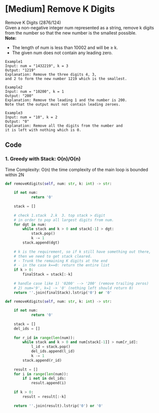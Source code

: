 # \[Medium\] Remove K Digits

Remove K Digits \(2876/124\)  
Given a non-negative integer num represented as a string, remove k digits from the number so that the new number is the smallest possible.  
**Note:**

* The length of num is less than 10002 and will be ≥ k.
* The given num does not contain any leading zero.

```text
Example1
Input: num = "1432219", k = 3
Output: "1219"
Explanation: Remove the three digits 4, 3, 
and 2 to form the new number 1219 which is the smallest.

Example2
Input: num = "10200", k = 1
Output: "200"
Explanation: Remove the leading 1 and the number is 200. 
Note that the output must not contain leading zeroes.

Example3
Input: num = "10", k = 2
Output: "0"
Explanation: Remove all the digits from the number and 
it is left with nothing which is 0.
```

## Code

### 1. Greedy with Stack: O\(n\)/O\(n\)

Time Complexity: O\(n\) the time complexity of the main loop is bounded within 2N

```python
def removeKdigits(self, num: str, k: int) -> str:
    
    if not num:
            return '0'
        
    stack = []
    
    # check 1.stack  2.k  3. top stack > digit
    # in order to pop all largest digits from num. 
    for dgt in num:
        while stack and k > 0 and stack[-1] > dgt:
            stack.pop()
            k -= 1
        stack.append(dgt)
    
    # k is the requirement, so if k still have something out there, 
    # then we need to get stack cleared. 
    # - Trunk the remaining K digits at the end
    # - in the case k==0: return the entire list
    if k > 0:
        finalStack = stack[:-k]
    
    # handle case like 1) '0200' --> '200' (remove trailing zeros)
    # 2) num='9', k=1 -> '0' (nothing left should return 0) 
    return ''.join(finalStack).lstrip('0') or '0'
```

```python
def removeKdigits(self, num: str, k: int) -> str:
    
    if not num:
            return '0'
        
    stack = []
    del_ids = []
    
    for r_id in range(len(num)):
        while stack and k > 0 and num[stack[-1]] > num[r_id]:
            l_id = stack.pop()
            del_ids.append(l_id)
            k -= 1
        stack.append(r_id)
    
    result = []
    for i in range(len(num)):
        if i not in del_ids:
            result.append(i)
    
    if k > 0:
        result = result[:-k]
    
    return ''.join(result).lstrip('0') or '0'
```

